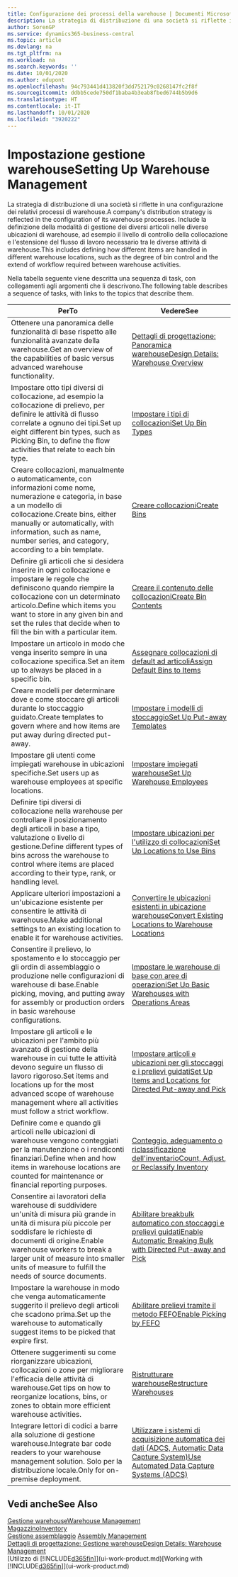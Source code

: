 ```yaml
---
title: Configurazione dei processi della warehouse | Documenti Microsoft
description: La strategia di distribuzione di una società si riflette in una configurazione dei relativi processi di warehouse. Include la definizione della modalità di gestione dei diversi articoli nelle diverse ubicazioni di warehouse, ad esempio il livello di controllo della collocazione e l'estensione del flusso di lavoro necessario tra le diverse attività di warehouse.
author: SorenGP
ms.service: dynamics365-business-central
ms.topic: article
ms.devlang: na
ms.tgt_pltfrm: na
ms.workload: na
ms.search.keywords: ''
ms.date: 10/01/2020
ms.author: edupont
ms.openlocfilehash: 94c793441d413820f3dd752179c0268147fc2f8f
ms.sourcegitcommit: ddbb5cede750df1baba4b3eab8fbed6744b5b9d6
ms.translationtype: HT
ms.contentlocale: it-IT
ms.lasthandoff: 10/01/2020
ms.locfileid: "3920222"
---
```

# <a name="setting-up-warehouse-management"></a><span data-ttu-id="a1f63-104">Impostazione gestione warehouse</span><span class="sxs-lookup"><span data-stu-id="a1f63-104">Setting Up Warehouse Management</span></span>
<span data-ttu-id="a1f63-105">La strategia di distribuzione di una società si riflette in una configurazione dei relativi processi di warehouse.</span><span class="sxs-lookup"><span data-stu-id="a1f63-105">A company's distribution strategy is reflected in the configuration of its warehouse processes.</span></span> <span data-ttu-id="a1f63-106">Include la definizione della modalità di gestione dei diversi articoli nelle diverse ubicazioni di warehouse, ad esempio il livello di controllo della collocazione e l'estensione del flusso di lavoro necessario tra le diverse attività di warehouse.</span><span class="sxs-lookup"><span data-stu-id="a1f63-106">This includes defining how different items are handled in different warehouse locations, such as the degree of bin control and the extend of workflow required between warehouse activities.</span></span>  

 <span data-ttu-id="a1f63-107">Nella tabella seguente viene descritta una sequenza di task, con collegamenti agli argomenti che li descrivono.</span><span class="sxs-lookup"><span data-stu-id="a1f63-107">The following table describes a sequence of tasks, with links to the topics that describe them.</span></span>   

|<span data-ttu-id="a1f63-108">**Per**</span><span class="sxs-lookup"><span data-stu-id="a1f63-108">**To**</span></span>|<span data-ttu-id="a1f63-109">**Vedere**</span><span class="sxs-lookup"><span data-stu-id="a1f63-109">**See**</span></span>|  
|------------|-------------|  
|<span data-ttu-id="a1f63-110">Ottenere una panoramica delle funzionalità di base rispetto alle funzionalità avanzate della warehouse.</span><span class="sxs-lookup"><span data-stu-id="a1f63-110">Get an overview of the capabilities of basic versus advanced warehouse functionality.</span></span>|[<span data-ttu-id="a1f63-111">Dettagli di progettazione: Panoramica warehouse</span><span class="sxs-lookup"><span data-stu-id="a1f63-111">Design Details: Warehouse Overview</span></span>](design-details-warehouse-overview.md)|  
|<span data-ttu-id="a1f63-112">Impostare otto tipi diversi di collocazione, ad esempio la collocazione di prelievo, per definire le attività di flusso correlate a ognuno dei tipi.</span><span class="sxs-lookup"><span data-stu-id="a1f63-112">Set up eight different bin types, such as Picking Bin, to define the flow activities that relate to each bin type.</span></span>|[<span data-ttu-id="a1f63-113">Impostare i tipi di collocazioni</span><span class="sxs-lookup"><span data-stu-id="a1f63-113">Set Up Bin Types</span></span>](warehouse-how-to-set-up-bin-types.md)|  
|<span data-ttu-id="a1f63-114">Creare collocazioni, manualmente o automaticamente, con informazioni come nome, numerazione e categoria, in base a un modello di collocazione.</span><span class="sxs-lookup"><span data-stu-id="a1f63-114">Create bins, either manually or automatically, with information, such as name, number series, and category, according to a bin template.</span></span>|[<span data-ttu-id="a1f63-115">Creare collocazioni</span><span class="sxs-lookup"><span data-stu-id="a1f63-115">Create Bins</span></span>](warehouse-how-to-create-individual-bins.md)|  
|<span data-ttu-id="a1f63-116">Definire gli articoli che si desidera inserire in ogni collocazione e impostare le regole che definiscono quando riempire la collocazione con un determinato articolo.</span><span class="sxs-lookup"><span data-stu-id="a1f63-116">Define which items you want to store in any given bin and set the rules that decide when to fill the bin with a particular item.</span></span>|[<span data-ttu-id="a1f63-117">Creare il contenuto delle collocazioni</span><span class="sxs-lookup"><span data-stu-id="a1f63-117">Create Bin Contents</span></span>](warehouse-how-to-set-up-bin-contents.md)|  
|<span data-ttu-id="a1f63-118">Impostare un articolo in modo che venga inserito sempre in una collocazione specifica.</span><span class="sxs-lookup"><span data-stu-id="a1f63-118">Set an item up to always be placed in a specific bin.</span></span>|[<span data-ttu-id="a1f63-119">Assegnare collocazioni di default ad articoli</span><span class="sxs-lookup"><span data-stu-id="a1f63-119">Assign Default Bins to Items</span></span>](warehouse-how-to-assign-default-bins-to-items.md)|
|<span data-ttu-id="a1f63-120">Creare modelli per determinare dove e come stoccare gli articoli durante lo stoccaggio guidato.</span><span class="sxs-lookup"><span data-stu-id="a1f63-120">Create templates to govern where and how items are put away during directed put-away.</span></span>|[<span data-ttu-id="a1f63-121">Impostare i modelli di stoccaggio</span><span class="sxs-lookup"><span data-stu-id="a1f63-121">Set Up Put-away Templates</span></span>](warehouse-how-to-set-up-put-away-templates.md)|
|<span data-ttu-id="a1f63-122">Impostare gli utenti come impiegati warehouse in ubicazioni specifiche.</span><span class="sxs-lookup"><span data-stu-id="a1f63-122">Set users up as warehouse employees at specific locations.</span></span>|[<span data-ttu-id="a1f63-123">Impostare impiegati warehouse</span><span class="sxs-lookup"><span data-stu-id="a1f63-123">Set Up Warehouse Employees</span></span>](warehouse-how-to-set-up-warehouse-employees.md)|
|<span data-ttu-id="a1f63-124">Definire tipi diversi di collocazione nella warehouse per controllare il posizionamento degli articoli in base a tipo, valutazione o livello di gestione.</span><span class="sxs-lookup"><span data-stu-id="a1f63-124">Define different types of bins across the warehouse to control where items are placed according to their type, rank, or handling level.</span></span>|[<span data-ttu-id="a1f63-125">Impostare ubicazioni per l'utilizzo di collocazioni</span><span class="sxs-lookup"><span data-stu-id="a1f63-125">Set Up Locations to Use Bins</span></span>](warehouse-how-to-set-up-locations-to-use-bins.md)|
|<span data-ttu-id="a1f63-126">Applicare ulteriori impostazioni a un'ubicazione esistente per consentire le attività di warehouse.</span><span class="sxs-lookup"><span data-stu-id="a1f63-126">Make additional settings to an existing location to enable it for warehouse activities.</span></span>|[<span data-ttu-id="a1f63-127">Convertire le ubicazioni esistenti in ubicazione warehouse</span><span class="sxs-lookup"><span data-stu-id="a1f63-127">Convert Existing Locations to Warehouse Locations</span></span>](warehouse-how-to-convert-existing-locations-to-warehouse-locations.md)|
|<span data-ttu-id="a1f63-128">Consentire il prelievo, lo spostamento e lo stoccaggio per gli ordin di assemblaggio o produzione nelle configurazioni di warehouse di base.</span><span class="sxs-lookup"><span data-stu-id="a1f63-128">Enable picking, moving, and putting away for assembly or production orders in basic warehouse configurations.</span></span>|[<span data-ttu-id="a1f63-129">Impostare le warehouse di base con aree di operazioni</span><span class="sxs-lookup"><span data-stu-id="a1f63-129">Set Up Basic Warehouses with Operations Areas</span></span>](warehouse-how-to-set-up-basic-warehouses-with-operations-areas.md)|  
|<span data-ttu-id="a1f63-130">Impostare gli articoli e le ubicazioni per l'ambito più avanzato di gestione della warehouse in cui tutte le attività devono seguire un flusso di lavoro rigoroso.</span><span class="sxs-lookup"><span data-stu-id="a1f63-130">Set items and locations up for the most advanced scope of warehouse management where all activities must follow a strict workflow.</span></span>|[<span data-ttu-id="a1f63-131">Impostare articoli e ubicazioni per gli stoccaggi e i prelievi guidati</span><span class="sxs-lookup"><span data-stu-id="a1f63-131">Set Up Items and Locations for Directed Put-away and Pick</span></span>](warehouse-how-to-set-up-items-for-directed-put-away-and-pick.md)|  
|<span data-ttu-id="a1f63-132">Definire come e quando gli articoli nelle ubicazioni di warehouse vengono conteggiati per la manutenzione o i rendiconti finanziari.</span><span class="sxs-lookup"><span data-stu-id="a1f63-132">Define when and how items in warehouse locations are counted for maintenance or financial reporting purposes.</span></span>|[<span data-ttu-id="a1f63-133">Conteggio, adeguamento o riclassificazione dell'inventario</span><span class="sxs-lookup"><span data-stu-id="a1f63-133">Count, Adjust, or Reclassify Inventory</span></span>](inventory-how-count-adjust-reclassify.md)|
|<span data-ttu-id="a1f63-134">Consentire ai lavoratori della warehouse di suddividere un'unità di misura più grande in unità di misura più piccole per soddisfare le richieste di documenti di origine.</span><span class="sxs-lookup"><span data-stu-id="a1f63-134">Enable warehouse workers to break a larger unit of measure into smaller units of measure to fulfill the needs of source documents.</span></span>|[<span data-ttu-id="a1f63-135">Abilitare breakbulk automatico con stoccaggi e prelievi guidati</span><span class="sxs-lookup"><span data-stu-id="a1f63-135">Enable Automatic Breaking Bulk with Directed Put-away and Pick</span></span>](warehouse-enable-automatic-breaking-bulk-with-directed-put-away-and-pick.md)|  
|<span data-ttu-id="a1f63-136">Impostare la warehouse in modo che venga automaticamente suggerito il prelievo degli articoli che scadono prima.</span><span class="sxs-lookup"><span data-stu-id="a1f63-136">Set up the warehouse to automatically suggest items to be picked that expire first.</span></span>|[<span data-ttu-id="a1f63-137">Abilitare prelievi tramite il metodo FEFO</span><span class="sxs-lookup"><span data-stu-id="a1f63-137">Enable Picking by FEFO</span></span>](warehouse-picking-by-fefo.md)|
|<span data-ttu-id="a1f63-138">Ottenere suggerimenti su come riorganizzare ubicazioni, collocazioni o zone per migliorare l'efficacia delle attività di warehouse.</span><span class="sxs-lookup"><span data-stu-id="a1f63-138">Get tips on how to reorganize locations, bins, or zones to obtain more efficient warehouse activities.</span></span>|[<span data-ttu-id="a1f63-139">Ristrutturare warehouse</span><span class="sxs-lookup"><span data-stu-id="a1f63-139">Restructure Warehouses</span></span>](warehouse-how-to-restructure-warehouses.md)|
|<span data-ttu-id="a1f63-140">Integrare lettori di codici a barre alla soluzione di gestione warehouse.</span><span class="sxs-lookup"><span data-stu-id="a1f63-140">Integrate bar code readers to your warehouse management solution.</span></span> <span data-ttu-id="a1f63-141">Solo per la distribuzione locale.</span><span class="sxs-lookup"><span data-stu-id="a1f63-141">Only for on-premise deployment.</span></span>|[<span data-ttu-id="a1f63-142">Utilizzare i sistemi di acquisizione automatica dei dati (ADCS, Automatic Data Capture System)</span><span class="sxs-lookup"><span data-stu-id="a1f63-142">Use Automated Data Capture Systems (ADCS)</span></span>](warehouse-use-automated-data-capture-systems-adcs.md)|

## <a name="see-also"></a><span data-ttu-id="a1f63-143">Vedi anche</span><span class="sxs-lookup"><span data-stu-id="a1f63-143">See Also</span></span>  
[<span data-ttu-id="a1f63-144">Gestione warehouse</span><span class="sxs-lookup"><span data-stu-id="a1f63-144">Warehouse Management</span></span>](warehouse-manage-warehouse.md)  
[<span data-ttu-id="a1f63-145">Magazzino</span><span class="sxs-lookup"><span data-stu-id="a1f63-145">Inventory</span></span>](inventory-manage-inventory.md)  
<span data-ttu-id="a1f63-146">[Gestione assemblaggio](assembly-assemble-items.md)  </span><span class="sxs-lookup"><span data-stu-id="a1f63-146">[Assembly Management](assembly-assemble-items.md)  </span></span>  
[<span data-ttu-id="a1f63-147">Dettagli di progettazione: Gestione warehouse</span><span class="sxs-lookup"><span data-stu-id="a1f63-147">Design Details: Warehouse Management</span></span>](design-details-warehouse-management.md)  
<span data-ttu-id="a1f63-148">[Utilizzo di [!INCLUDE[d365fin](includes/d365fin_md.md)]](ui-work-product.md)</span><span class="sxs-lookup"><span data-stu-id="a1f63-148">[Working with [!INCLUDE[d365fin](includes/d365fin_md.md)]](ui-work-product.md)</span></span>
